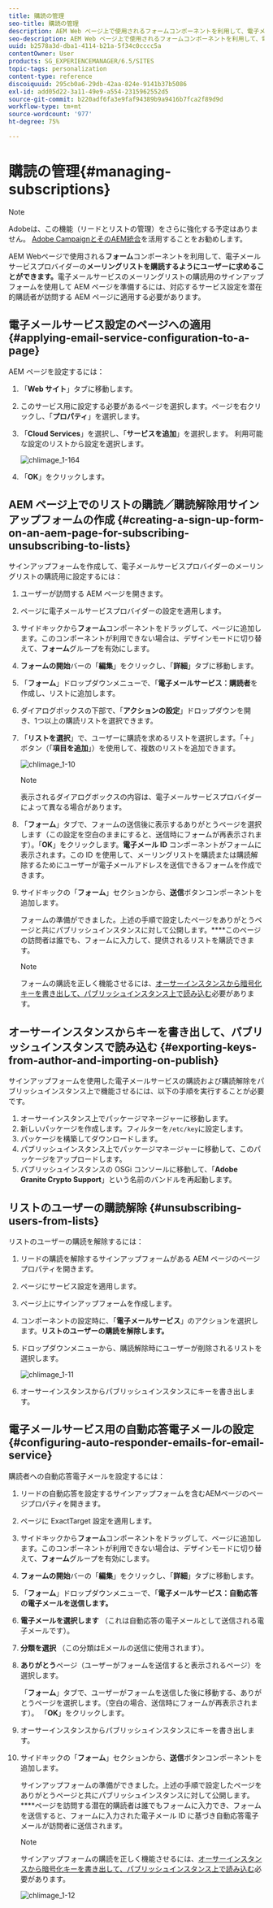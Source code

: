 ```yaml
---
title: 購読の管理
seo-title: 購読の管理
description: AEM Web ページ上で使用されるフォームコンポーネントを利用して、電子メールサービスプロバイダーのメーリングリストを購読するようにユーザーに求めることができます。電子メールサービスのメーリングリストの購読用のサインアップフォームを使用して AEM ページを準備するには、対応するサービス設定を潜在的購読者が訪問する AEM ページに適用する必要があります。
seo-description: AEM Web ページ上で使用されるフォームコンポーネントを利用して、電子メールサービスプロバイダーのメーリングリストを購読するようにユーザーに求めることができます。電子メールサービスのメーリングリストの購読用のサインアップフォームを使用して AEM ページを準備するには、対応するサービス設定を潜在的購読者が訪問する AEM ページに適用する必要があります。
uuid: b2578a3d-dba1-4114-b21a-5f34c0cccc5a
contentOwner: User
products: SG_EXPERIENCEMANAGER/6.5/SITES
topic-tags: personalization
content-type: reference
discoiquuid: 295cb0a6-29db-42aa-824e-9141b37b5086
exl-id: add05d22-3a11-49e9-a554-2315962552d5
source-git-commit: b220adf6fa3e9faf94389b9a9416b7fca2f89d9d
workflow-type: tm+mt
source-wordcount: '977'
ht-degree: 75%

---
```


# 購読の管理{#managing-subscriptions}

>[!NOTE]
>
>Adobeは、この機能（リードとリストの管理）をさらに強化する予定はありません。
>[Adobe CampaignとそのAEM統合](/help/sites-administering/campaign.md)を活用することをお勧めします。

AEM Webページで使用される&#x200B;**フォーム**&#x200B;コンポーネントを利用して、電子メールサービスプロバイダーの&#x200B;**メーリングリストを購読するようにユーザーに求めることができます。**&#x200B;電子メールサービスのメーリングリストの購読用のサインアップフォームを使用して AEM ページを準備するには、対応するサービス設定を潜在的購読者が訪問する AEM ページに適用する必要があります。

## 電子メールサービス設定のページへの適用 {#applying-email-service-configuration-to-a-page}

AEM ページを設定するには：

1. 「**Web サイト**」タブに移動します。
1. このサービス用に設定する必要があるページを選択します。ページを右クリックし、「**プロパティ**」を選択します。

1. 「**Cloud Services**」を選択し、「**サービスを追加**」を選択します。 利用可能な設定のリストから設定を選択します。

   ![chlimage_1-164](assets/chlimage_1-164.png)

1. 「**OK**」をクリックします。

## AEM ページ上でのリストの購読／購読解除用サインアップフォームの作成  {#creating-a-sign-up-form-on-an-aem-page-for-subscribing-unsubscribing-to-lists}

サインアップフォームを作成して、電子メールサービスプロバイダーのメーリングリストの購読用に設定するには：

1. ユーザーが訪問する AEM ページを開きます。
1. ページに電子メールサービスプロバイダーの設定を適用します。

1. サイドキックから&#x200B;**フォーム**&#x200B;コンポーネントをドラッグして、ページに追加します。このコンポーネントが利用できない場合は、デザインモードに切り替えて、**フォーム**&#x200B;グループを有効にします。
1. **フォームの開始**&#x200B;バーの「**編集**」をクリックし、「**詳細**」タブに移動します。
1. 「**フォーム**」ドロップダウンメニューで、「**電子メールサービス：購読者**&#x200B;を作成し、リストに追加します。
1. ダイアログボックスの下部で、「**アクションの設定**」ドロップダウンを開き、1つ以上の購読リストを選択できます。
1. 「**リストを選択**」で、ユーザーに購読を求めるリストを選択します。「＋」ボタン（「**項目を追加**」）を使用して、複数のリストを追加できます。

   ![chlimage_1-10](assets/chlimage_1-10.jpeg)

   >[!NOTE]
   >
   >表示されるダイアログボックスの内容は、電子メールサービスプロバイダーによって異なる場合があります。

1. 「**フォーム**」タブで、フォームの送信後に表示するありがとうページを選択します（この設定を空白のままにすると、送信時にフォームが再表示されます）。「**OK**」をクリックします。**電子メール ID** コンポーネントがフォームに表示されます。この ID を使用して、メーリングリストを購読または購読解除するためにユーザーが電子メールアドレスを送信できるフォームを作成できます。
1. サイドキックの「**フォーム**」セクションから、**送信**&#x200B;ボタンコンポーネントを追加します。

   フォームの準備ができました。上述の手順で設定したページをありがとうページと共にパブリッシュインスタンスに対して公開します。****&#x200B;このページの訪問者は誰でも、フォームに入力して、提供されるリストを購読できます。

   >[!NOTE]
   >
   >フォームの購読を正しく機能させるには、[オーサーインスタンスから暗号化キーを書き出して、パブリッシュインスタンス上で読み込む](#exporting-keys-from-author-and-importing-on-publish)必要があります。

## オーサーインスタンスからキーを書き出して、パブリッシュインスタンスで読み込む  {#exporting-keys-from-author-and-importing-on-publish}

サインアップフォームを使用した電子メールサービスの購読および購読解除をパブリッシュインスタンス上で機能させるには、以下の手順を実行することが必要です。

1. オーサーインスタンス上でパッケージマネージャーに移動します。
1. 新しいパッケージを作成します。フィルターを`/etc/key`に設定します。
1. パッケージを構築してダウンロードします。
1. パブリッシュインスタンス上でパッケージマネージャーに移動して、このパッケージをアップロードします。
1. パブリッシュインスタンスの OSGi コンソールに移動して、「**Adobe Granite Crypto Support**」という名前のバンドルを再起動します。

## リストのユーザーの購読解除  {#unsubscribing-users-from-lists}

リストのユーザーの購読を解除するには：

1. リードの購読を解除するサインアップフォームがある AEM ページのページプロパティを開きます。
1. ページにサービス設定を適用します。
1. ページ上にサインアップフォームを作成します。
1. コンポーネントの設定時に、「**電子メールサービス**」のアクションを選択します。**リストのユーザーの購読を解除します。**
1. ドロップダウンメニューから、購読解除時にユーザーが削除されるリストを選択します。

   ![chlimage_1-11](assets/chlimage_1-11.jpeg)

1. オーサーインスタンスからパブリッシュインスタンスにキーを書き出します。

## 電子メールサービス用の自動応答電子メールの設定  {#configuring-auto-responder-emails-for-email-service}

購読者への自動応答電子メールを設定するには：

1. リードの自動応答を設定するサインアップフォームを含むAEMページのページプロパティを開きます。
1. ページに ExactTarget 設定を適用します。

1. サイドキックから&#x200B;**フォーム**&#x200B;コンポーネントをドラッグして、ページに追加します。このコンポーネントが利用できない場合は、デザインモードに切り替えて、**フォーム**&#x200B;グループを有効にします。
1. **フォームの開始**&#x200B;バーの「**編集**」をクリックし、「**詳細**」タブに移動します。
1. 「**フォーム**」ドロップダウンメニューで、「**電子メールサービス：自動応答の電子メールを送信します。**
1. **電子メールを選択します** （これは自動応答の電子メールとして送信される電子メールです）。

1. **分類を選択** （この分類はEメールの送信に使用されます）。
1. **ありがとう**&#x200B;ページ（ユーザーがフォームを送信すると表示されるページ）を選択します。

   「**フォーム**」タブで、ユーザーがフォームを送信した後に移動する、ありがとうページを選択します。（空白の場合、送信時にフォームが再表示されます）。 「**OK**」をクリックします。

1. オーサーインスタンスからパブリッシュインスタンスにキーを書き出します。
1. サイドキックの「**フォーム**」セクションから、**送信**&#x200B;ボタンコンポーネントを追加します。

   サインアップフォームの準備ができました。上述の手順で設定したページをありがとうページと共にパブリッシュインスタンスに対して公開します。****&#x200B;ページを訪問する潜在的購読者は誰でもフォームに入力でき、フォームを送信すると、フォームに入力された電子メール ID に基づき自動応答電子メールが訪問者に送信されます。

   >[!NOTE]
   >
   >サインアップフォームの購読を正しく機能させるには、[オーサーインスタンスから暗号化キーを書き出して、パブリッシュインスタンス上で読み込む](#exporting-keys-from-author-and-importing-on-publish)必要があります。

   ![chlimage_1-12](assets/chlimage_1-12.jpeg)
